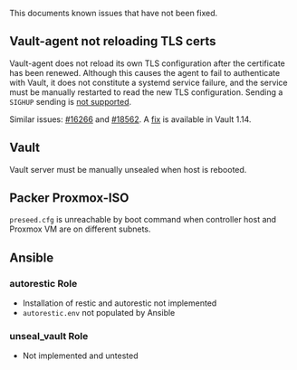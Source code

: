 This documents known issues that have not been fixed.

## Vault-agent not reloading TLS certs

Vault-agent does not reload its own TLS configuration after the certificate has
been renewed. Although this causes the agent to fail to authenticate with Vault,
it does not constitute a systemd service failure, and the service must be
manually restarted to read the new TLS configuration. Sending a `SIGHUP` sending
is [not supported](https://github.com/hashicorp/vault/issues/20538).

Similar issues: [#16266](https://github.com/hashicorp/vault/issues/16266) and
[#18562](https://github.com/hashicorp/vault/issues/18562). A
[fix](https://github.com/hashicorp/vault/pull/19002) is available in Vault 1.14.

## Vault

Vault server must be manually unsealed when host is rebooted.

## Packer Proxmox-ISO

`preseed.cfg` is unreachable by boot command when controller host and Proxmox VM
are on different subnets.

## Ansible

### autorestic Role

- Installation of restic and autorestic not implemented
- `autorestic.env` not populated by Ansible

### unseal_vault Role

- Not implemented and untested
